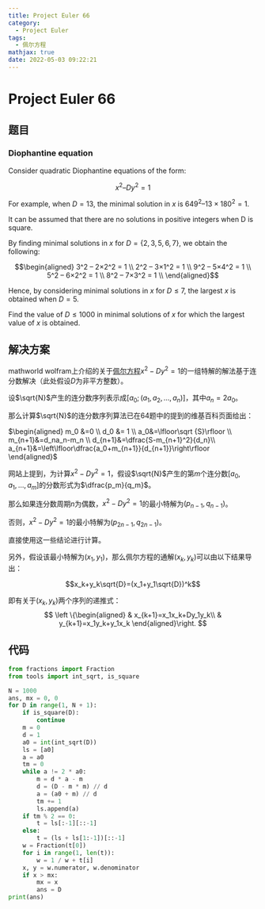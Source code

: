 ```yaml
---
title: Project Euler 66
category:
  - Project Euler
tags:
  - 佩尔方程
mathjax: true
date: 2022-05-03 09:22:21
---
```


<escape><!-- more --></escape>

# Project Euler 66

## 题目

### Diophantine equation

Consider quadratic Diophantine equations of the form:

$$x^2 – Dy^2 = 1$$

For example, when $D=13$, the minimal solution in $x$ is $649^2 – 13×180^2 = 1$.

It can be assumed that there are no solutions in positive integers when D is square.

By finding minimal solutions in $x$ for $D = \{2, 3, 5, 6, 7\}$, we obtain the following:

$$\begin{aligned}
3^2 – 2×2^2 = 1 \\
2^2 – 3×1^2 = 1 \\
9^2 – 5×4^2 = 1 \\
5^2 – 6×2^2 = 1 \\
8^2 – 7×3^2 = 1 \\
\end{aligned}$$

Hence, by considering minimal solutions in $x$ for $D \leq 7$, the largest $x$ is obtained when $D=5$.

Find the value of $D \leq 1000$ in minimal solutions of $x$ for which the largest value of $x$ is obtained.

## 解决方案

mathworld wolfram上介绍的关于[佩尔方程](https://mathworld.wolfram.com/PellEquation.html)$x^2-Dy^2=1$的一组特解的解法基于连分数解决（此处假设$D$为非平方整数）。

设$\sqrt{N}$产生的连分数序列表示成$[a_0;(a_1,a_2,\dots,a_n)]$，其中$a_n=2a_0$。

那么计算$\sqrt{N}$的连分数序列算法已在64题中的提到的维基百科页面给出：

$\begin{aligned}
m_0 &=0 \\
d_0 &= 1 \\
a_0&=\lfloor\sqrt {S}\rfloor \\
m_{n+1}&=d_na_n-m_n \\
d_{n+1}&=\dfrac{S-m_{n+1}^2}{d_n}\\
a_{n+1}&=\left\lfloor\dfrac{a_0+m_{n+1}}{d_{n+1}}\right\rfloor
\end{aligned}$

网站上提到，为计算$x^2-Dy^2=1$，假设$\sqrt{N}$产生的第$m$个连分数$[a_0,a_1,\dots,a_m]$的分数形式为$\dfrac{p_m}{q_m}$。

那么如果连分数周期$n$为偶数，$x^2-Dy^2=1$的最小特解为$(p_{n-1},q_{n-1})$。

否则，$x^2-Dy^2=1$的最小特解为$(p_{2n-1},q_{2n-1})$。

直接使用这一些结论进行计算。

另外，假设该最小特解为$(x_1,y_1)$，那么佩尔方程的通解$(x_k,y_k)$可以由以下结果导出：

$$x_k+y_k\sqrt{D}=(x_1+y_1\sqrt{D})^k$$

即有关于$(x_k,y_k)$两个序列的递推式：
$$
\left \{\begin{aligned}
  & x_{k+1}=x_1x_k+Dy_1y_k\\
  & y_{k+1}=x_1y_k+y_1x_k
\end{aligned}\right.
$$

## 代码

```py
from fractions import Fraction
from tools import int_sqrt, is_square

N = 1000
ans, mx = 0, 0
for D in range(1, N + 1):
    if is_square(D):
        continue
    m = 0
    d = 1
    a0 = int(int_sqrt(D))
    ls = [a0]
    a = a0
    tm = 0
    while a != 2 * a0:
        m = d * a - m
        d = (D - m * m) // d
        a = (a0 + m) // d
        tm += 1
        ls.append(a)
    if tm % 2 == 0:
        t = ls[:-1][::-1]
    else:
        t = (ls + ls[1:-1])[::-1]
    w = Fraction(t[0])
    for i in range(1, len(t)):
        w = 1 / w + t[i]
    x, y = w.numerator, w.denominator
    if x > mx:
        mx = x
        ans = D
print(ans)

```
